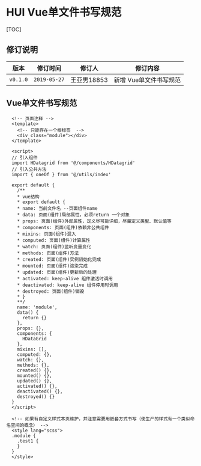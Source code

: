 # HUI Vue单文件书写规范


[TOC]

<div STYLE="page-break-after: always;"></div>

## 修订说明

| 版本           | 修订时间      | 修订人      | 修订内容                 |
| -------------- | ------------ |------------| ------------------------ |
| `v0.1.0`       | `2019-05-27` | 王亚男18853 | 新增 Vue单文件书写规范    |

<div STYLE="page-break-after: always;"></div>

## Vue单文件书写规范

```vue
  <!-- 页面注释 -->
  <template>
    <!-- 只能存在一个根标签  -->
    <div class="module"></div>
  </template>

  <script>
  // 引入组件
  import HDatagrid from '@/components/HDatagrid'
  // 引入公共方法
  import { oneOf } from '@/utils/index'

  export default {
    /**
    * vue结构
    * export default {
    * name: 当前文件名 --页面组件name
    * data: 页面(组件)局部属性，必须return 一个对象
    * props: 页面(组件)外部属性，定义尽可能详细，尽量定义类型、默认值等
    * components: 页面(组件)依赖非公共组件
    * mixins: 页面(组件)混入
    * computed: 页面(组件)计算属性
    * watch: 页面(组件)监听变量变化
    * methods: 页面(组件)方法
    * created: 页面(组件)实例初始化完成
    * mounted: 页面(组件)渲染完成
    * updated: 页面(组件)更新后的处理
    * activated: keep-alive 组件激活时调用
    * deactivated: keep-alive 组件停用时调用
    * destroyed: 页面(组件)销毁
    * }
    **/
    name: 'module',
    data() {
      return {}
    },
    props: {},
    components: {
      HDataGrid
    },
    mixins: [],
    computed: {},
    watch: {},
    methods: {},
    created() {},
    mounted() {},
    updated() {},
    activated() {},
    deactivated() {},
    destroyed() {}
  }
  </script>

  <!-- 如果有自定义样式本页维护，并注意需要用嵌套方式书写（使生产的样式有一个类似命名空间的概念） -->
  <style lang="scss">
  .module {
    .test1 {
    }
  }
  </style>
```
